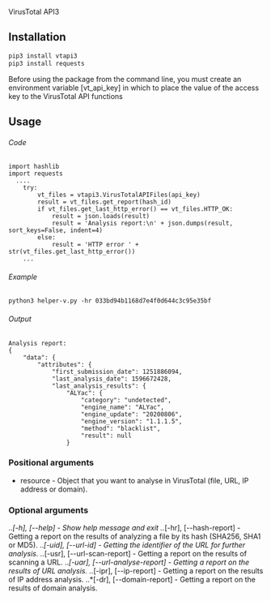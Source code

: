 VirusTotal API3


## Installation

```bash
pip3 install vtapi3
pip3 install requests
```

Before using the package from the command line, you must create an environment variable [vt_api_key] in which to place the value of the access key to the VirusTotal API functions

## Usage
###### Code

```python3
import hashlib
import requests
  ....
    try:
        vt_files = vtapi3.VirusTotalAPIFiles(api_key)
        result = vt_files.get_report(hash_id)
        if vt_files.get_last_http_error() == vt_files.HTTP_OK:
            result = json.loads(result)
            result = 'Analysis report:\n' + json.dumps(result, sort_keys=False, indent=4)
        else:
            result = 'HTTP error ' + str(vt_files.get_last_http_error())
    ...
```
###### Example
`python3 helper-v.py -hr 033bd94b1168d7e4f0d644c3c95e35bf`
###### Output
```
Analysis report:
{
    "data": {
        "attributes": {
            "first_submission_date": 1251886094,
            "last_analysis_date": 1596672428,
            "last_analysis_results": {
                "ALYac": {
                    "category": "undetected",
                    "engine_name": "ALYac",
                    "engine_update": "20200806",
                    "engine_version": "1.1.1.5",
                    "method": "blacklist",
                    "result": null
                }
```
### Positional arguments
* resource - Object that you want to analyse in VirusTotal (file, URL, IP address or domain).
### Optional arguments
..*[-h], [--help] - Show help message and exit
..*[-hr], [--hash-report] - Getting a report on the results of analyzing a file by its hash (SHA256, SHA1 or MD5).
..*[-uid], [--url-id] - Getting the identifier of the URL for further analysis.
..*[-usr], [--url-scan-report] - Getting a report on the results of scanning a URL.
..*[-uar], [--url-analyse-report] - Getting a report on the results of URL analysis.
..*[-ipr], [--ip-report] - Getting a report on the results of IP address analysis.
..*[-dr], [--domain-report] - Getting a report on the results of domain analysis.
